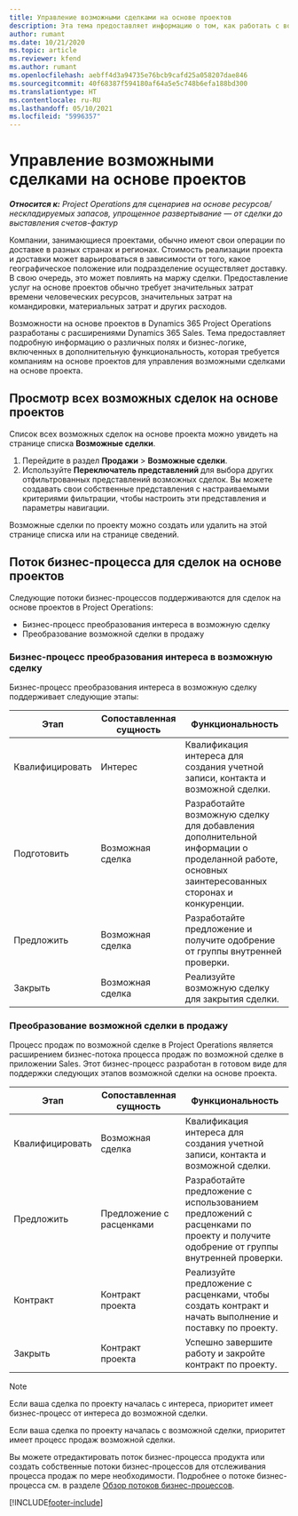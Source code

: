 ```yaml
---
title: Управление возможными сделками на основе проектов
description: Эта тема предоставляет информацию о том, как работать с возможными сделками, связанными с проектами.
author: rumant
ms.date: 10/21/2020
ms.topic: article
ms.reviewer: kfend
ms.author: rumant
ms.openlocfilehash: aebff4d3a94735e76bcb9cafd25a058207dae846
ms.sourcegitcommit: 40f68387f594180af64a5e5c748b6efa188bd300
ms.translationtype: HT
ms.contentlocale: ru-RU
ms.lasthandoff: 05/10/2021
ms.locfileid: "5996357"
---
```

# <a name="manage-project-based-opportunities"></a>Управление возможными сделками на основе проектов

_**Относится к:** Project Operations для сценариев на основе ресурсов/нескладируемых запасов, упрощенное развертывание — от сделки до выставления счетов-фактур_

Компании, занимающиеся проектами, обычно имеют свои операции по доставке в разных странах и регионах. Стоимость реализации проекта и доставки может варьироваться в зависимости от того, какое географическое положение или подразделение осуществляет доставку. В свою очередь, это может повлиять на маржу сделки. Предоставление услуг на основе проектов обычно требует значительных затрат времени человеческих ресурсов, значительных затрат на командировки, материальных затрат и других расходов.

Возможности на основе проектов в Dynamics 365 Project Operations разработаны с расширениями Dynamics 365 Sales. Тема предоставляет подробную информацию о различных полях и бизнес-логике, включенных в дополнительную функциональность, которая требуется компаниям на основе проектов для управления возможными сделками на основе проекта.

## <a name="view-all-project-based-opportunities"></a>Просмотр всех возможных сделок на основе проектов

Список всех возможных сделок на основе проекта можно увидеть на странице списка **Возможные сделки**. 

1. Перейдите в раздел **Продажи** > **Возможные сделки**.
2. Используйте **Переключатель представлений** для выбора других отфильтрованных представлений возможных сделок. Вы можете создавать свои собственные представления с настраиваемыми критериями фильтрации, чтобы настроить эти представления и параметры навигации.

Возможные сделки по проекту можно создать или удалить на этой странице списка или на странице сведений.

## <a name="business-process-flow-for-project-based-deals"></a>Поток бизнес-процесса для сделок на основе проектов

Следующие потоки бизнес-процессов поддерживаются для сделок на основе проектов в Project Operations:

- Бизнес-процесс преобразования интереса в возможную сделку
- Преобразование возможной сделки в продажу

### <a name="lead-to-opportunity-business-process"></a>Бизнес-процесс преобразования интереса в возможную сделку 
Бизнес-процесс преобразования интереса в возможную сделку поддерживает следующие этапы:

| Этап | Сопоставленная сущность | Функциональность |
| --- | --- | --- |
| Квалифицировать | Интерес | Квалификация интереса для создания учетной записи, контакта и возможной сделки. |
| Подготовить | Возможная сделка | Разработайте возможную сделку для добавления дополнительной информации о проделанной работе, основных заинтересованных сторонах и конкуренции. |
| Предложить | Возможная сделка | Разработайте предложение и получите одобрение от группы внутренней проверки. |
| Закрыть | Возможная сделка | Реализуйте возможную сделку для закрытия сделки. |

### <a name="opportunity-sales-process"></a>Преобразование возможной сделки в продажу
Процесс продаж по возможной сделке в Project Operations является расширением бизнес-потока процесса продаж по возможной сделке в приложении Sales. Этот бизнес-процесс разработан в готовом виде для поддержки следующих этапов возможной сделки на основе проекта.

| Этап | Сопоставленная сущность | Функциональность |
| --- | --- | --- |
| Квалифицировать | Возможная сделка | Квалификация интереса для создания учетной записи, контакта и возможной сделки. |
| Предложить | Предложение с расценками | Разработайте предложение с использованием предложений с расценками по проекту и получите одобрение от группы внутренней проверки. |
| Контракт | Контракт проекта | Реализуйте предложение с расценками, чтобы создать контракт и начать выполнение и поставку по проекту. |
| Закрыть | Контракт проекта | Успешно завершите работу и закройте контракт по проекту. |

> [!NOTE]
> Если ваша сделка по проекту началась с интереса, приоритет имеет бизнес-процесс от интереса до возможной сделки.
>
> Если ваша сделка по проекту началась с возможной сделки, приоритет имеет процесс продаж возможной сделки.

Вы можете отредактировать поток бизнес-процесса продукта или создать собственные потоки бизнес-процессов для отслеживания процесса продаж по мере необходимости. Подробнее о потоке бизнес-процесса см. в разделе [Обзор потоков бизнес-процессов](/dynamics365/customerengagement/on-premises/customize/business-process-flows-overview).


[!INCLUDE[footer-include](../includes/footer-banner.md)]